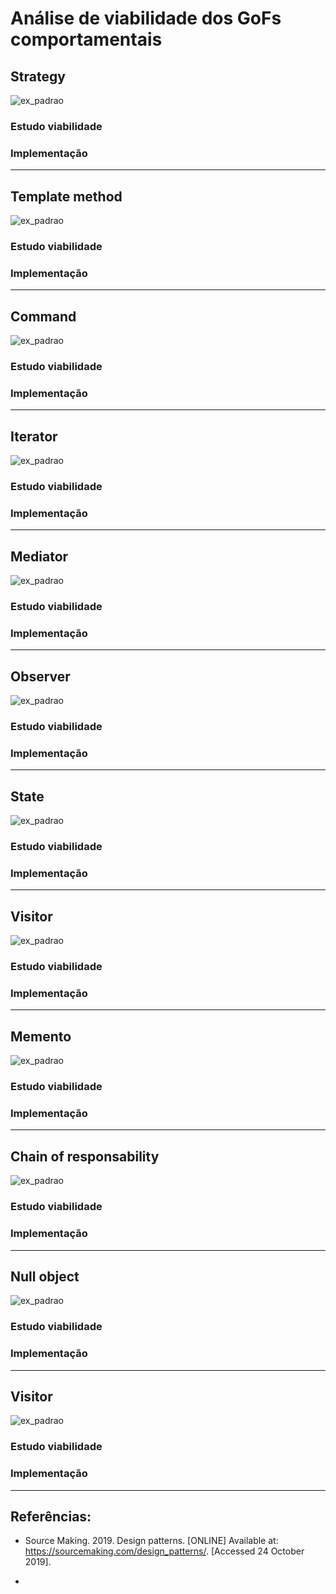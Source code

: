 # Análise de viabilidade dos GoFs comportamentais

## Strategy
![ex_padrao](https://sourcemaking.com/files/v2/content/patterns/Strategy1.png)

### Estudo viabilidade

### Implementação

---


## Template method
![ex_padrao](https://sourcemaking.com/files/v2/content/patterns/Template_Method.png)

### Estudo viabilidade

### Implementação

---


## Command
![ex_padrao](https://sourcemaking.com/files/v2/content/patterns/Command.png)

### Estudo viabilidade

### Implementação

---


## Iterator
![ex_padrao](https://sourcemaking.com/files/v2/content/patterns/Iterator.png)

### Estudo viabilidade

### Implementação

---


## Mediator
![ex_padrao](https://sourcemaking.com/files/v2/content/patterns/Mediator___1.png)

### Estudo viabilidade

### Implementação

---


## Observer
![ex_padrao](https://sourcemaking.com/files/v2/content/patterns/Observer.png)

### Estudo viabilidade

### Implementação

---


## State
![ex_padrao](https://sourcemaking.com/files/v2/content/patterns/State1.png)

### Estudo viabilidade

### Implementação

---


## Visitor
![ex_padrao](https://sourcemaking.com/files/v2/content/patterns/Visitor1.png)

### Estudo viabilidade

### Implementação

---


## Memento
![ex_padrao](https://sourcemaking.com/files/v2/content/patterns/Memento.png)

### Estudo viabilidade

### Implementação

---


## Chain of responsability
![ex_padrao](https://sourcemaking.com/files/v2/content/patterns/Chain_of_responsibility__.png)

### Estudo viabilidade

### Implementação

---


## Null object
![ex_padrao](https://sourcemaking.com/files/v2/content/patterns/Null_Object1.png)

### Estudo viabilidade

### Implementação

---


## Visitor
![ex_padrao](https://sourcemaking.com/files/v2/content/patterns/Visitor1.png)

### Estudo viabilidade

### Implementação

---

## Referências:
- Source Making. 2019. Design patterns. [ONLINE] Available at: https://sourcemaking.com/design_patterns/. [Accessed 24 October 2019].

- 
